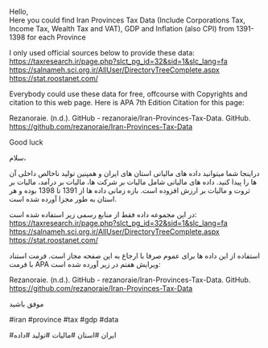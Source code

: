 Hello,  
Here you could find Iran Provinces Tax Data (Include Corporations Tax, Income Tax, Wealth Tax and VAT), GDP and Inflation (also CPI)
from 1391-1398  for each Province
  
  
I only used official sources below to provide these data:  
https://taxresearch.ir/page.php?slct_pg_id=32&sid=1&slc_lang=fa  
https://salnameh.sci.org.ir/AllUser/DirectoryTreeComplete.aspx  
https://stat.roostanet.com/  

Everybody could use these data for free, offcourse with Copyrights and citation to this web page. Here is APA 7th Edition Citation for this page:

Rezanoraie. (n.d.). GitHub - rezanoraie/Iran-Provinces-Tax-Data. GitHub. https://github.com/rezanoraie/Iran-Provinces-Tax-Data

Good luck


سلام،


دراینجا شما میتوانید داده های مالیاتی استان های ایران و همپنین تولید ناخالص داخلی آن ها را پیدا کنید. داده های مالیاتی شامل مالیات بر شرکت ها، مالیات بر درآمد، مالیات بر ثروت و مالیات بر ارزش افزوده است. بازه زمانی داده ها از 1391 تا 1398 بوده و هر استان به طور مجزا آورده شده است.


در این مجموعه داده فقط از منابع رسمی زیر استفاده شده است:
https://taxresearch.ir/page.php?slct_pg_id=32&sid=1&slc_lang=fa  
https://salnameh.sci.org.ir/AllUser/DirectoryTreeComplete.aspx  
https://stat.roostanet.com/


استفاده از این داده ها برای عموم صرفا با ارجاع به این صفحه مجاز است. فرمت استناد با فرمت APA ویرایش هفتم در زیر آورده شده است:

Rezanoraie. (n.d.). GitHub - rezanoraie/Iran-Provinces-Tax-Data. GitHub. https://github.com/rezanoraie/Iran-Provinces-Tax-Data


موفق باشید



  #iran #province #tax #gdp #data


#ایران #استان #مالیات #تولید #داده
